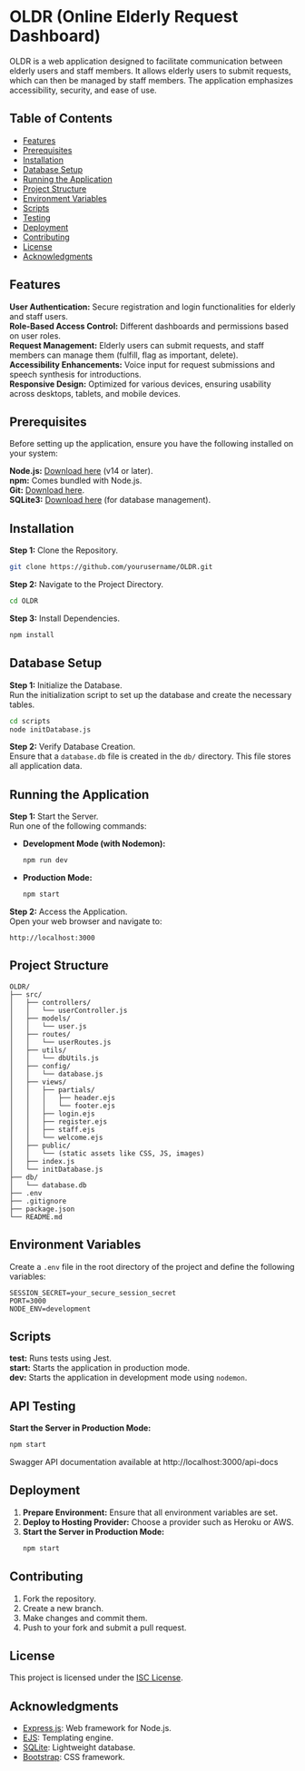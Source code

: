 # OLDR (Online Elderly Request Dashboard)

OLDR is a web application designed to facilitate communication between elderly users and staff members. It allows elderly users to submit requests, which can then be managed by staff members. The application emphasizes accessibility, security, and ease of use.

## Table of Contents

- [Features](#features)
- [Prerequisites](#prerequisites)
- [Installation](#installation)
- [Database Setup](#database-setup)
- [Running the Application](#running-the-application)
- [Project Structure](#project-structure)
- [Environment Variables](#environment-variables)
- [Scripts](#scripts)
- [Testing](#testing)
- [Deployment](#deployment)
- [Contributing](#contributing)
- [License](#license)
- [Acknowledgments](#acknowledgments)

## Features

**User Authentication:** Secure registration and login functionalities for elderly and staff users.  
**Role-Based Access Control:** Different dashboards and permissions based on user roles.  
**Request Management:** Elderly users can submit requests, and staff members can manage them (fulfill, flag as important, delete).  
**Accessibility Enhancements:** Voice input for request submissions and speech synthesis for introductions.  
**Responsive Design:** Optimized for various devices, ensuring usability across desktops, tablets, and mobile devices.

## Prerequisites

Before setting up the application, ensure you have the following installed on your system:

**Node.js:** [Download here](https://nodejs.org/en/download/) (v14 or later).  
**npm:** Comes bundled with Node.js.  
**Git:** [Download here](https://git-scm.com/downloads).  
**SQLite3:** [Download here](https://www.sqlite.org/download.html) (for database management).

## Installation

**Step 1:** Clone the Repository.  
```bash
git clone https://github.com/yourusername/OLDR.git
```

**Step 2:** Navigate to the Project Directory.  
```bash
cd OLDR
```

**Step 3:** Install Dependencies.  
```bash
npm install
```

## Database Setup

**Step 1:** Initialize the Database.  
Run the initialization script to set up the database and create the necessary tables.
```bash
cd scripts
node initDatabase.js
```

**Step 2:** Verify Database Creation.  
Ensure that a `database.db` file is created in the `db/` directory. This file stores all application data.

## Running the Application

**Step 1:** Start the Server.  
Run one of the following commands:

- **Development Mode (with Nodemon):**  
  ```bash
  npm run dev
  ```

- **Production Mode:**  
  ```bash
  npm start
  ```

**Step 2:** Access the Application.  
Open your web browser and navigate to:  
```
http://localhost:3000
```

## Project Structure

```
OLDR/
├── src/
│   ├── controllers/
│   │   └── userController.js
│   ├── models/
│   │   └── user.js
│   ├── routes/
│   │   └── userRoutes.js
│   ├── utils/
│   │   └── dbUtils.js
│   ├── config/
│   │   └── database.js
│   ├── views/
│   │   ├── partials/
│   │   │   ├── header.ejs
│   │   │   └── footer.ejs
│   │   ├── login.ejs
│   │   ├── register.ejs
│   │   ├── staff.ejs
│   │   └── welcome.ejs
│   ├── public/
│   │   └── (static assets like CSS, JS, images)
│   ├── index.js
│   └── initDatabase.js
├── db/
│   └── database.db
├── .env
├── .gitignore
├── package.json
└── README.md
```

## Environment Variables

Create a `.env` file in the root directory of the project and define the following variables:

```env
SESSION_SECRET=your_secure_session_secret
PORT=3000
NODE_ENV=development
```

## Scripts

**test:** Runs tests using Jest.  
**start:** Starts the application in production mode.  
**dev:** Starts the application in development mode using `nodemon`.

## API Testing
 **Start the Server in Production Mode:**  
   ```bash
   npm start
   ```
Swagger API documentation available at http://localhost:3000/api-docs

## Deployment

1. **Prepare Environment:** Ensure that all environment variables are set.  
2. **Deploy to Hosting Provider:** Choose a provider such as Heroku or AWS.  
3. **Start the Server in Production Mode:**  
   ```bash
   npm start
   ```

## Contributing

1. Fork the repository.  
2. Create a new branch.  
3. Make changes and commit them.  
4. Push to your fork and submit a pull request.

## License

This project is licensed under the [ISC License](https://opensource.org/licenses/ISC).

## Acknowledgments

- [Express.js](https://expressjs.com/): Web framework for Node.js.  
- [EJS](https://ejs.co/): Templating engine.  
- [SQLite](https://www.sqlite.org/index.html): Lightweight database.  
- [Bootstrap](https://getbootstrap.com/): CSS framework.  



